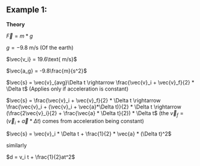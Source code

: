 ## Example 1:

**Theory**

$\vec{F} = m * g$

$g = -9.8\text{ m/s}$ (Of the earth)

$\vec{v_i} = 19.6\text{ m/s}$

$\vec{a_g} = -9.8\frac{m}{s^2}$

$\vec{s} = \vec{v}_{avg}\Delta t \rightarrow \frac{\vec{v}_i + \vec{v}_f}{2} * \Delta t$ (Applies only if acceleration is constant)

$\vec{s} = \frac{\vec{v}_i + \vec{v}_f}{2} * \Delta t \rightarrow \frac{\vec{v}_i + (\vec{v}_i + \vec{a}*\Delta t)}{2} * \Delta t \rightarrow (\frac{2\vec{v}_i}{2} + \frac{\vec{a} * \Delta t}{2}) * \Delta t$ (the $\vec{v}_f = (\vec{v}_i + \vec{a}*\Delta t)$ comes from acceleration being constant)

$\vec{s} = \vec{v}_i * \Delta t + \frac{1}{2} * \vec{a} * (\Delta t)^2$

similarly

$d = v_i t + \frac{1}{2}at^2$
